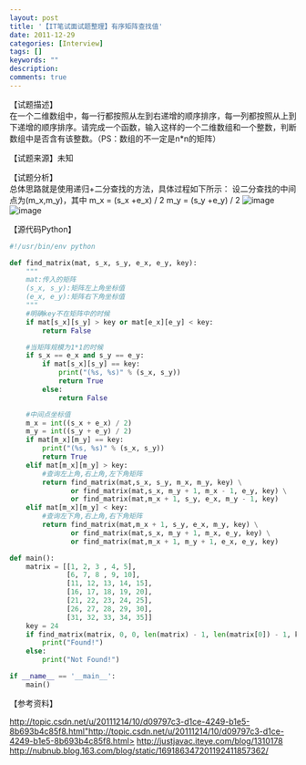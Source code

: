 ```yaml
---
layout: post
title: '【IT笔试面试题整理】有序矩阵查找值'
date: 2011-12-29
categories: [Interview]
tags: []
keywords: ""
description: 
comments: true
---
```

【试题描述】    
在一个二维数组中，每一行都按照从左到右递增的顺序排序，每一列都按照从上到下递增的顺序排序。请完成一个函数，输入这样的一个二维数组和一个整数，判断数组中是否含有该整数。（PS：数组的不一定是n*n的矩阵）

【试题来源】未知   
 
【试题分析】    
总体思路就是使用递归+二分查找的方法，具体过程如下所示：
设二分查找的中间点为(m_x,m_y)，其中
m_x = (s_x +e_x) / 2
m_y = (s_y +e_y) / 2
![image](/images/uploads/2011/12/0_13251346359Vmx.gif)
![image](/images/uploads/2011/12/0_1325134639t706.gif)

【源代码Python】    

``` python
#!/usr/bin/env python

def find_matrix(mat, s_x, s_y, e_x, e_y, key):
    """
    mat:传入的矩阵
    (s_x, s_y):矩阵左上角坐标值
    (e_x, e_y):矩阵右下角坐标值
    """
    #明确key不在矩阵中的时候
    if mat[s_x][s_y] > key or mat[e_x][e_y] < key:
        return False

    #当矩阵规模为1*1的时候
    if s_x == e_x and s_y == e_y:
        if mat[s_x][s_y] == key:
            print("(%s, %s)" % (s_x, s_y))
            return True
        else:
            return False

    #中间点坐标值
    m_x = int((s_x + e_x) / 2)
    m_y = int((s_y + e_y) / 2)
    if mat[m_x][m_y] == key:
        print("(%s, %s)" % (s_x, s_y))
        return True
    elif mat[m_x][m_y] > key:
        #查询左上角,右上角,左下角矩阵
        return find_matrix(mat,s_x, s_y, m_x, m_y, key) \
               or find_matrix(mat,s_x, m_y + 1, m_x - 1, e_y, key) \
               or find_matrix(mat,m_x + 1, s_y, e_x, m_y - 1, key)
    elif mat[m_x][m_y] < key:
        #查询左下角,右上角,右下角矩阵
        return find_matrix(mat,m_x + 1, s_y, e_x, m_y, key) \
               or find_matrix(mat,s_x, m_y + 1, m_x, e_y, key) \
               or find_matrix(mat,m_x + 1, m_y + 1, e_x, e_y, key)

def main():
    matrix = [[1, 2, 3 , 4, 5],
              [6, 7, 8 , 9, 10],
              [11, 12, 13, 14, 15],
              [16, 17, 18, 19, 20],
              [21, 22, 23, 24, 25],
              [26, 27, 28, 29, 30],
              [31, 32, 33, 34, 35]]
    key = 24
    if find_matrix(matrix, 0, 0, len(matrix) - 1, len(matrix[0]) - 1, key):
        print("Found!")
    else:
        print("Not Found!")

if __name__ == '__main__':
    main()
```

【参考资料】

<http://topic.csdn.net/u/20111214/10/d09797c3-d1ce-4249-b1e5-8b693b4c85f8.html">http://topic.csdn.net/u/20111214/10/d09797c3-d1ce-4249-b1e5-8b693b4c85f8.html>
<http://justjavac.iteye.com/blog/1310178>
<http://nubnub.blog.163.com/blog/static/169186347201192411857362/>
